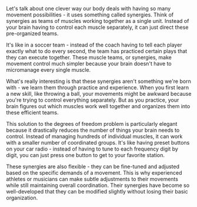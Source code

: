 Let's talk about one clever way our body deals with having so many movement possibilities - it uses something called synergies. Think of synergies as teams of muscles working together as a single unit. Instead of your brain having to control each muscle separately, it can just direct these pre-organized teams.

It's like in a soccer team - instead of the coach having to tell each player exactly what to do every second, the team has practiced certain plays that they can execute together. These muscle teams, or synergies, make movement control much simpler because your brain doesn't have to micromanage every single muscle.

What's really interesting is that these synergies aren't something we're born with - we learn them through practice and experience. When you first learn a new skill, like throwing a ball, your movements might be awkward because you're trying to control everything separately. But as you practice, your brain figures out which muscles work well together and organizes them into these efficient teams.

This solution to the degrees of freedom problem is particularly elegant because it drastically reduces the number of things your brain needs to control. Instead of managing hundreds of individual muscles, it can work with a smaller number of coordinated groups. It's like having preset buttons on your car radio - instead of having to tune to each frequency digit by digit, you can just press one button to get to your favorite station.

These synergies are also flexible - they can be fine-tuned and adjusted based on the specific demands of a movement. This is why experienced athletes or musicians can make subtle adjustments to their movements while still maintaining overall coordination. Their synergies have become so well-developed that they can be modified slightly without losing their basic organization.
